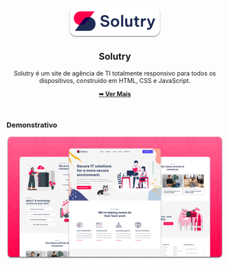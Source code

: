 <div align="center">
  
  <img src="./readme-images/project-logo.png" />

  <h2 align="center">Solutry</h2>

  Solutry é um site de agência de TI totalmente responsivo para todos os dispositivos, construído em HTML, CSS e JavaScript.

  <a href="https://saggiorodigital.github.io"><strong>➥ Ver Mais</strong></a>

</div>

<br />

### Demonstrativo

![Solutry Desktop Demo](./readme-images/desktop.png "Desktop Demo")
